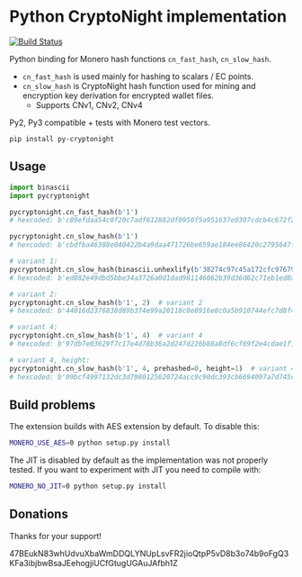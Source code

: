 # Python CryptoNight implementation

[![Build Status](https://travis-ci.org/ph4r05/py-cryptonight.svg?branch=master)](https://travis-ci.org/ph4r05/py-cryptonight)

Python binding for Monero hash functions `cn_fast_hash`, `cn_slow_hash`.

- `cn_fast_hash` is used mainly for hashing to scalars / EC points.
- `cn_slow_hash` is CryptoNight hash function used for mining and encryption key derivation for encrypted wallet
files.
  - Supports CNv1, CNv2, CNv4

Py2, Py3 compatible + tests with Monero test vectors.

```
pip install py-cryptonight
```

## Usage

```python
import binascii
import pycryptonight

pycryptonight.cn_fast_hash(b'1')
# hexcoded: b'c89efdaa54c0f20c7adf612882df0950f5a951637e0307cdcb4c672f298b8bc6

pycryptonight.cn_slow_hash(b'1')
# hexcoded: b'cbdfba46388e040422b4a9daa471726be659ae184ee86420c2795647f0b301d5

# variant 1:
pycryptonight.cn_slow_hash(binascii.unhexlify(b'38274c97c45a172cfc97679870422e3a1ab0784960c60514d816271415c306ee3a3ed1a77e31f6a885c3cb'), 1)  # variant 1
# hexcoded: b'ed082e49dbd5bbe34a3726a0d1dad981146062b39d36d62c71eb1ed8ab49459b

# variant 2:
pycryptonight.cn_slow_hash(b'1', 2)  # variant 2
# hexcoded: b'44016d2376838d89b374e99a20118c0e8916e8c0a5b910744efc7d8f426509ca

# variant 4:
pycryptonight.cn_slow_hash(b'1', 4)  # variant 4
# hexcoded: b'97db7e03629f7c17e4d78b36a2d247d226b88a8df6cf69f2e4cdae1f1b706b4a

# variant 4, height:
pycryptonight.cn_slow_hash(b'1', 4, prehashed=0, height=1)  # variant 4, height 1
# hexcoded: b'09bcf4997132dc3d7980125620724acc9c90dc393cb6694097a7d745c57b6b5b
```

## Build problems

The extension builds with AES extension by default. To disable this:

```bash
MONERO_USE_AES=0 python setup.py install
```

The JIT is disabled by default as the implementation was not properly tested.
If you want to experiment with JIT you need to compile with:

```bash
MONERO_NO_JIT=0 python setup.py install
```

## Donations
Thanks for your support!

47BEukN83whUdvuXbaWmDDQLYNUpLsvFR2jioQtpP5vD8b3o74b9oFgQ3KFa3ibjbwBsaJEehogjiUCfGtugUGAuJAfbh1Z
